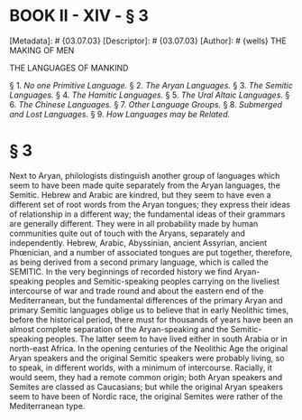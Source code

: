 # BOOK II - XIV - § 3
[Metadata]: # {03.07.03}
[Descriptor]: # {03.07.03}
[Author]: # {wells}
THE MAKING OF MEN

THE LANGUAGES OF MANKIND

§ 1. _No one Primitive Language._ § 2. _The Aryan Languages._ § 3.
_The Semitic Languages._ § 4. _The Hamitic Languages._ § 5. _The      Ural
Altaic Languages._ § 6. _The Chinese Languages._ § 7. _Other      Language
Groups._ § 8. _Submerged and Lost Languages._ § 9. _How      Languages may be
Related._

# § 3
Next to Aryan, philologists distinguish another group of languages which seem
to have been made quite separately from the Aryan languages, the Semitic.
Hebrew and Arabic are kindred, but they seem to have even a different set of
root words from the Aryan tongues; they express their ideas of relationship in
a different way; the fundamental ideas of their grammars are generally
different. They were in all probability made by human communities quite out of
touch with the Aryans, separately and independently. Hebrew, Arabic,
Abyssinian, ancient Assyrian, ancient Phœnician, and a number of associated
tongues are put together, therefore, as being derived from a second primary
language, which is called the SEMITIC. In the very beginnings of recorded
history we find Aryan-speaking peoples and Semitic-speaking peoples carrying on
the liveliest intercourse of war and trade round and about the eastern end of
the Mediterranean, but the fundamental differences of the primary Aryan and
primary Semitic languages oblige us to believe that in early Neolithic times,
before the historical period, there must for thousands of years have been an
almost complete separation of the Aryan-speaking and the Semitic-speaking
peoples. The latter seem to have lived either in south Arabia or in north-east
Africa. In the opening centuries of the Neolithic Age the original Aryan
speakers and the original Semitic speakers were probably living, so to speak,
in different worlds, with a minimum of intercourse. Racially, it would seem,
they had a remote common origin; both Aryan speakers and Semites are classed as
Caucasians; but while the original Aryan speakers seem to have been of Nordic
race, the original Semites were rather of the Mediterranean type.

